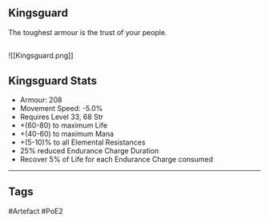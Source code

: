 ## Kingsguard
The toughest armour is the trust of your people.
##
![[Kingsguard.png]]
## Kingsguard Stats
- Armour: 208
- Movement Speed: -5.0%
- Requires Level 33, 68 Str
- +(60-80) to maximum Life
- +(40-60) to maximum Mana
- +(5-10)% to all Elemental Resistances
- 25% reduced Endurance Charge Duration
- Recover 5% of Life for each Endurance Charge consumed


---
## Tags
#Artefact
#PoE2